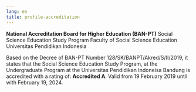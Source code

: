 ```yaml
---
lang: en
title: profile-accreditation
---
```


**National Accreditation Board for Higher Education (BAN-PT)**
Social Science Education Study Program
Faculty of Social Science Education
Universitas Pendidikan Indonesia

Based on the Decree of BAN-PT Number 128/SK/BANPT/Akred/S/II/2019, it states that the Social Science Education Study Program, at the Undergraduate Program at the Universitas Pendidikan Indoneisa Bandung is accredited with a rating of: **Accredited A**. Valid from 19 February 2019 until with February 19, 2024.